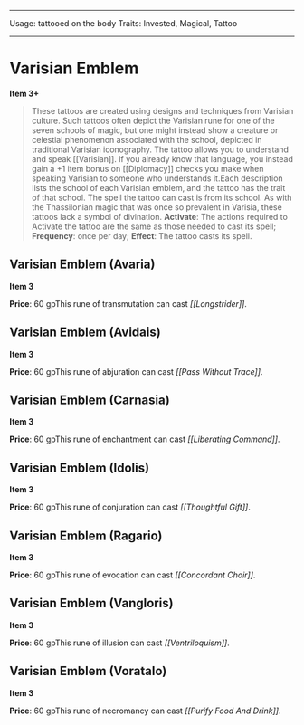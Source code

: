
---
Usage: tattooed on the body
Traits: Invested, Magical, Tattoo

---

# Varisian Emblem

**Item 3+**

> These tattoos are created using designs and techniques from Varisian culture. Such tattoos often depict the Varisian rune for one of the seven schools of magic, but one might instead show a creature or celestial phenomenon associated with the school, depicted in traditional Varisian iconography. The tattoo allows you to understand and speak [[Varisian]]. If you already know that language, you instead gain a +1 item bonus on [[Diplomacy]] checks you make when speaking Varisian to someone who understands it.Each description lists the school of each Varisian emblem, and the tattoo has the trait of that school. The spell the tattoo can cast is from its school. As with the Thassilonian magic that was once so prevalent in Varisia, these tattoos lack a symbol of divination.
**Activate**: The actions required to Activate the tattoo are the same as those needed to cast its spell;
**Frequency**: once per day;
**Effect**: The tattoo casts its spell.

## Varisian Emblem (Avaria)

**Item 3**

**Price**: 60 gpThis rune of transmutation can cast *[[Longstrider]]*.

## Varisian Emblem (Avidais)

**Item 3**

**Price**: 60 gpThis rune of abjuration can cast *[[Pass Without Trace]]*.

## Varisian Emblem (Carnasia)

**Item 3**

**Price**: 60 gpThis rune of enchantment can cast *[[Liberating Command]]*.

## Varisian Emblem (Idolis)

**Item 3**

**Price**: 60 gpThis rune of conjuration can cast *[[Thoughtful Gift]]*.

## Varisian Emblem (Ragario)

**Item 3**

**Price**: 60 gpThis rune of evocation can cast *[[Concordant Choir]]*.

## Varisian Emblem (Vangloris)

**Item 3**

**Price**: 60 gpThis rune of illusion can cast *[[Ventriloquism]]*.

## Varisian Emblem (Voratalo)

**Item 3**

**Price**: 60 gpThis rune of necromancy can cast *[[Purify Food And Drink]]*.

